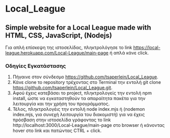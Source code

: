 # Local_League
## Simple website for a Local League made with HTML, CSS, JavaScript, (Nodejs)

Για απλή επίσκεψη της ιστοσελίδας, πληκτρολόγησε το link https://local-league.herokuapp.com/Local-League/main-page ή απλά κάνε click.

### Οδηγίες Εγκατάστασης

1. Πήγαινε στον σύνδεσμο https://github.com/tsaperlein/Local_League.
2. Κάνε clone το repository τρέχοντας στο Terminal την εντολή git clone https://github.com/tsaperlein/Local_League.git.
3. Αφού έχεις κατεβάσει το project, πληκτρολογείς την εντολή npm install, ώστε να εγκαταστηθούν τα απαραίτητα πακέτα για την λειτουργία και την χρήση του προγράμματος.
4. Τέλος, πληκτρολογέις την εντολή node index.mjs ή (nodemon index.mjs, για συνεχή λειτουργία του διακομιστή) για να έχεις πρόσβαση στην ιστοσελίδα γράφοντας το link http://localhost:3000/Local-League/main-page στο browser ή κάνοντας hover στο link και πατώντας CTRL + click.